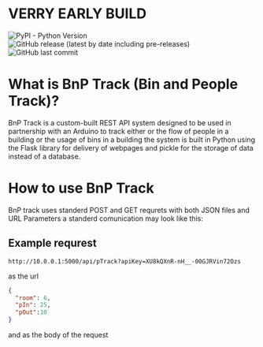# **VERRY EARLY BUILD**
<img alt="PyPI - Python Version" src="https://img.shields.io/badge/Python-%3E%3Dv3.9-green"> <img alt="GitHub release (latest by date including pre-releases)" src="https://img.shields.io/github/v/release/nodrog1061/B-P-Track?include_prereleases"> <img alt="GitHub last commit" src="https://img.shields.io/github/last-commit/nodrog1061/B-P-Track">
# What is BnP Track (Bin and People Track)?
BnP Track is a custom-built REST API system designed to be used in partnership with an Arduino to track either or the flow of people in a building or the usage of bins in a building the system is built in Python using the Flask library for delivery of webpages and pickle for the storage of data instead of a database. 

# How to use BnP Track
BnP track uses standerd POST and GET requrets with both JSON files and URL Parameters a standerd comunication may look like this:

## Example requrest

```
http://10.0.0.1:5000/api/pTrack?apiKey=XU8kQXnR-nH__-00GJRVin72Ozs
```
as the url
``` json
{
  "room": 6,
  "pIn": 25,
  "pOut":10
}
```
and as the body of the request
